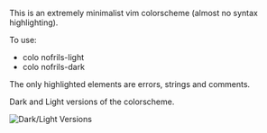 This is an extremely minimalist vim colorscheme (almost no syntax highlighting).

To use:
- colo nofrils-light
- colo nofrils-dark

The only highlighted elements are errors, strings and comments.

Dark and Light versions of the colorscheme.

![Dark/Light Versions](http://i.imgur.com/IhSVSsb.png)
